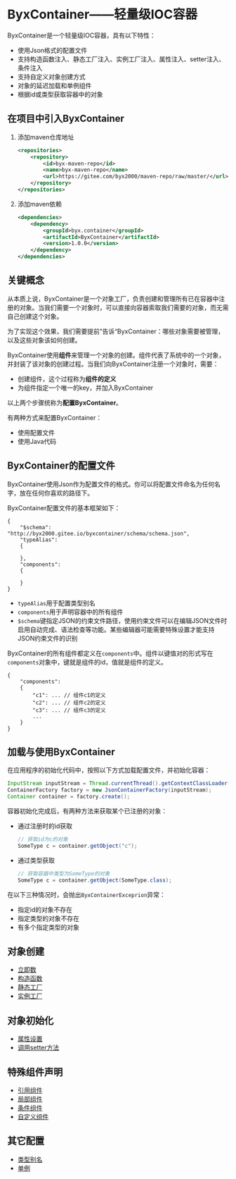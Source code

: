 # ByxContainer——轻量级IOC容器

ByxContainer是一个轻量级IOC容器，具有以下特性：

* 使用Json格式的配置文件
* 支持构造函数注入、静态工厂注入、实例工厂注入、属性注入、setter注入、条件注入
* 支持自定义对象创建方式
* 对象的延迟加载和单例组件
* 根据id或类型获取容器中的对象

## 在项目中引入ByxContainer

1. 添加maven仓库地址

    ```xml
    <repositories>
        <repository>
            <id>byx-maven-repo</id>
            <name>byx-maven-repo</name>
            <url>https://gitee.com/byx2000/maven-repo/raw/master/</url>
        </repository>
    </repositories>
    ```

2. 添加maven依赖

    ```xml
    <dependencies>
        <dependency>
            <groupId>byx.container</groupId>
            <artifactId>ByxContainer</artifactId>
            <version>1.0.0</version>
        </dependency>
    </dependencies>
    ```

## 关键概念

从本质上说，ByxContainer是一个对象工厂，负责创建和管理所有已在容器中注册的对象。当我们需要一个对象时，可以直接向容器索取我们需要的对象，而无需自己创建这个对象。

为了实现这个效果，我们需要提前”告诉“ByxContainer：哪些对象需要被管理，以及这些对象该如何创建。

ByxContainer使用**组件**来管理一个对象的创建。组件代表了系统中的一个对象，并封装了该对象的创建过程。当我们向ByxContainer注册一个对象时，需要：

* 创建组件，这个过程称为**组件的定义**
* 为组件指定一个唯一的key，并加入ByxContainer

以上两个步骤统称为**配置ByxContainer**。

有两种方式来配置ByxContainer：

* 使用配置文件
* 使用Java代码

## ByxContainer的配置文件

ByxContainer使用Json作为配置文件的格式。你可以将配置文件命名为任何名字，放在任何你喜欢的路径下。

ByxContainer配置文件的基本框架如下：

```
{
    "$schema": "http://byx2000.gitee.io/byxcontainer/schema/schema.json",
    "typeAlias":
    {
        
    },
    "components":
    {
        
    }
}
```

* `typeAlias`用于配置类型别名
* `components`用于声明容器中的所有组件
* `$schema`键指定JSON的约束文件路径，使用约束文件可以在编辑JSON文件时启用自动完成、语法检查等功能。某些编辑器可能需要特殊设置才能支持JSON约束文件的识别

ByxContainer的所有组件都定义在`components`中。组件以键值对的形式写在`components`对象中，键就是组件的id，值就是组件的定义。

```
{
    "components":
    {
        "c1": ... // 组件c1的定义
        "c2": ... // 组件c2的定义
        "c3": ... // 组件c3的定义
        ...
    }
}
```

## 加载与使用ByxContainer

在应用程序的初始化代码中，按照以下方式加载配置文件，并初始化容器：

```java
InputStream inputStream = Thread.currentThread().getContextClassLoader().getResourceAsStream("配置文件路径");
ContainerFactory factory = new JsonContainerFactory(inputStream);
Container container = factory.create();
```

容器初始化完成后，有两种方法来获取某个已注册的对象：

* 通过注册时的id获取
    ```java
    // 获取id为c的对象
    SomeType c = container.getObject("c");
    ```
* 通过类型获取
    ```java
    // 获取容器中类型为SomeType的对象
    SomeType c = container.getObject(SomeType.class);
    ```

在以下三种情况时，会抛出`ByxContainerExceprion`异常：

* 指定id的对象不存在
* 指定类型的对象不存在
* 有多个指定类型的对象

## 对象创建

* [立即数](./doc/立即数.md)
* [构造函数](./doc/构造函数.md)
* [静态工厂](./doc/静态工厂.md)
* [实例工厂](./doc/实例工厂.md)

## 对象初始化

* [属性设置](./doc/属性设置.md)
* [调用setter方法](./doc/调用setter方法.md)

## 特殊组件声明

* [引用组件](./doc/引用组件.md)
* [局部组件](./doc/局部组件.md)
* [条件组件](./doc/条件组件.md)
* [自定义组件](./doc/自定义组件.md)

## 其它配置

* [类型别名](./doc/类型别名.md)
* [单例](./doc/单例.md)